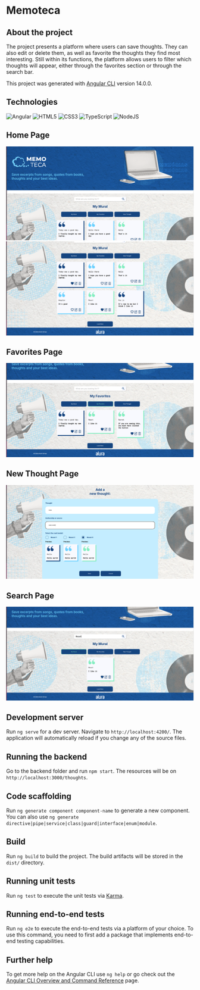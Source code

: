 # Memoteca

## About the project

The project presents a platform where users can save thoughts. They can also edit or delete them, as well as favorite the thoughts they find most interesting. Still within its functions, the platform allows users to filter which thoughts will appear, either through the favorites section or through the search bar.

This project was generated with [Angular CLI](https://github.com/angular/angular-cli) version 14.0.0.

## Technologies

![Angular](https://img.shields.io/badge/angular-%23DD0031.svg?style=for-the-badge&logo=angular&logoColor=white)
![HTML5](https://img.shields.io/badge/html5-%23E34F26.svg?style=for-the-badge&logo=html5&logoColor=white)
![CSS3](https://img.shields.io/badge/css3-%231572B6.svg?style=for-the-badge&logo=css3&logoColor=white)
![TypeScript](https://img.shields.io/badge/typescript-%23007ACC.svg?style=for-the-badge&logo=typescript&logoColor=white)
![NodeJS](https://img.shields.io/badge/node.js-6DA55F?style=for-the-badge&logo=node.js&logoColor=white)

## Home Page
![Home Page!](https://github.com/CarlosEddie/memoteca/blob/1edf6fb4ee0b4f6e6b328fc66371af38156d3b96/src/assets/images/readmeImages/home1.png)
![Home Page Image 2!](https://github.com/CarlosEddie/memoteca/blob/1edf6fb4ee0b4f6e6b328fc66371af38156d3b96/src/assets/images/readmeImages/home2.png)

## Favorites Page
![Favorites Page!](https://github.com/CarlosEddie/memoteca/blob/1edf6fb4ee0b4f6e6b328fc66371af38156d3b96/src/assets/images/readmeImages/favorites.png)

## New Thought Page
![New Thought Page!](https://github.com/CarlosEddie/memoteca/blob/07b7e44e8de196298c017e43a4324d0ef2f362ae/src/assets/images/readmeImages/newThought.png)

## Search Page
![Search Results Page!](https://github.com/CarlosEddie/memoteca/blob/1edf6fb4ee0b4f6e6b328fc66371af38156d3b96/src/assets/images/readmeImages/search.png)

## Development server

Run `ng serve` for a dev server. Navigate to `http://localhost:4200/`. The application will automatically reload if you change any of the source files.

## Running the backend

Go to the backend folder and run `npm start`. The resources will be on `http://localhost:3000/thoughts`.

## Code scaffolding

Run `ng generate component component-name` to generate a new component. You can also use `ng generate directive|pipe|service|class|guard|interface|enum|module`.

## Build

Run `ng build` to build the project. The build artifacts will be stored in the `dist/` directory.

## Running unit tests

Run `ng test` to execute the unit tests via [Karma](https://karma-runner.github.io).

## Running end-to-end tests

Run `ng e2e` to execute the end-to-end tests via a platform of your choice. To use this command, you need to first add a package that implements end-to-end testing capabilities.

## Further help

To get more help on the Angular CLI use `ng help` or go check out the [Angular CLI Overview and Command Reference](https://angular.io/cli) page.
